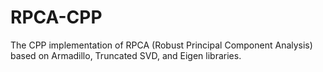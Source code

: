 # RPCA-CPP

The CPP implementation of RPCA (Robust Principal Component Analysis) based on Armadillo, Truncated SVD, and Eigen libraries.